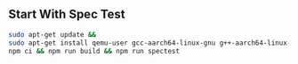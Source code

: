 ## Start With Spec Test

```sh
sudo apt-get update &&
sudo apt-get install qemu-user gcc-aarch64-linux-gnu g++-aarch64-linux-gnu cmake make clang-tidy wabt nlohmann-json3-dev &&
npm ci && npm run build && npm run spectest
```
